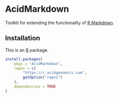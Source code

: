 # AcidMarkdown

Toolkit for extending the functionality of [R Markdown][].

## Installation

This is an [R][] package.

```r
install.packages(
    pkgs = "AcidMarkdown",
    repos = c(
        "https://r.acidgenomics.com",
        getOption("repos")
    ),
    dependencies = TRUE
)
```

[r markdown]: https://rmarkdown.rstudio.com/
[r]: https://www.r-project.org/
